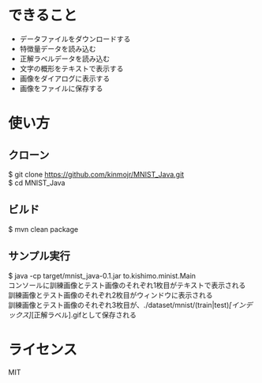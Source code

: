# できること
- データファイルをダウンロードする
- 特徴量データを読み込む
- 正解ラベルデータを読み込む
- 文字の概形をテキストで表示する
- 画像をダイアログに表示する
- 画像をファイルに保存する

# 使い方
## クローン
$ git clone https://github.com/kinmojr/MNIST_Java.git  
$ cd MNIST_Java  

## ビルド
$ mvn clean package  

## サンプル実行
$ java -cp target/mnist_java-0.1.jar to.kishimo.minist.Main  
コンソールに訓練画像とテスト画像のそれぞれ1枚目がテキストで表示される  
訓練画像とテスト画像のそれぞれ2枚目がウィンドウに表示される  
訓練画像とテスト画像のそれぞれ3枚目が、./dataset/mnist/(train|test)_[インデックス]_[正解ラベル].gifとして保存される  

# ライセンス
MIT
